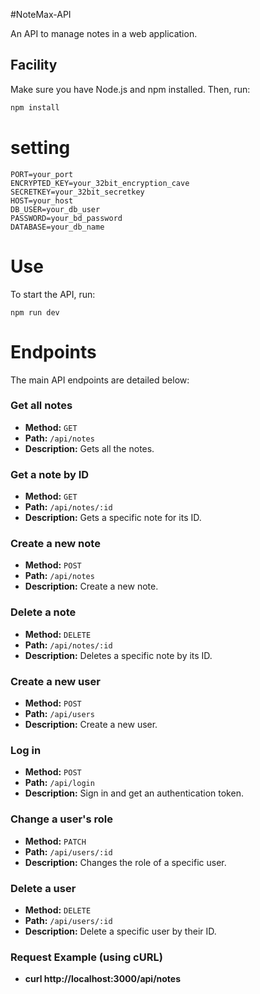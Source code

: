 #NoteMax-API

An API to manage notes in a web application.

## Facility

Make sure you have Node.js and npm installed. Then, run:

```bash
npm install
```

# setting
```
PORT=your_port
ENCRYPTED_KEY=your_32bit_encryption_cave
SECRETKEY=your_32bit_secretkey
HOST=your_host
DB_USER=your_db_user
PASSWORD=your_bd_password
DATABASE=your_db_name
```

# Use

To start the API, run:
```
npm run dev
```


# Endpoints

The main API endpoints are detailed below:

### Get all notes

- **Method:** `GET`
- **Path:** `/api/notes`
- **Description:** Gets all the notes.

### Get a note by ID

- **Method:** `GET`
- **Path:** `/api/notes/:id`
- **Description:** Gets a specific note for its ID.

### Create a new note

- **Method:** `POST`
- **Path:** `/api/notes`
- **Description:** Create a new note.

### Delete a note

- **Method:** `DELETE`
- **Path:** `/api/notes/:id`
- **Description:** Deletes a specific note by its ID.

### Create a new user

- **Method:** `POST`
- **Path:** `/api/users`
- **Description:** Create a new user.

### Log in

- **Method:** `POST`
- **Path:** `/api/login`
- **Description:** Sign in and get an authentication token.

### Change a user's role

- **Method:** `PATCH`
- **Path:** `/api/users/:id`
- **Description:** Changes the role of a specific user.

### Delete a user

- **Method:** `DELETE`
- **Path:** `/api/users/:id`
- **Description:** Delete a specific user by their ID.

### Request Example (using cURL)
- **curl http://localhost:3000/api/notes**



